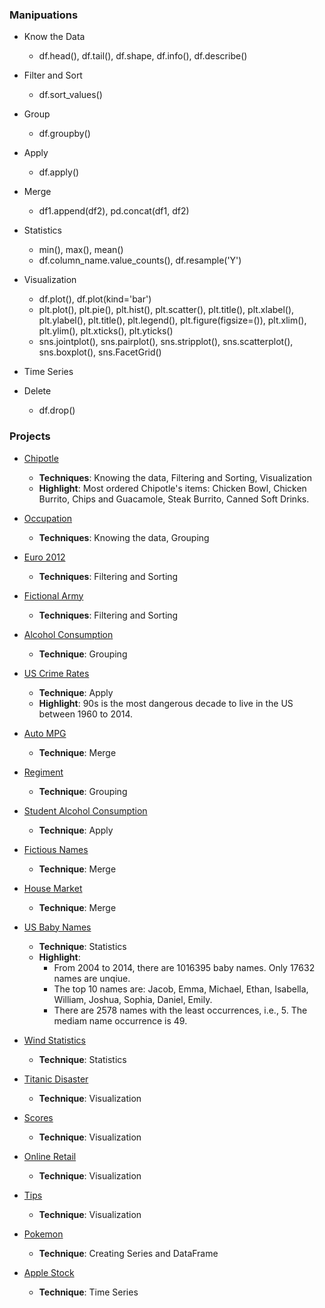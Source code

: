 ### Manipuations
- Know the Data
  * df.head(), df.tail(), df.shape, df.info(), df.describe()

- Filter and Sort
  * df.sort_values()

- Group
  * df.groupby()

- Apply
  * df.apply()

- Merge
  * df1.append(df2), pd.concat(df1, df2)

- Statistics
  * min(), max(), mean()
  * df.column_name.value_counts(), df.resample('Y')

- Visualization
  * df.plot(), df.plot(kind='bar')
  * plt.plot(), plt.pie(), plt.hist(), plt.scatter(), plt.title(), plt.xlabel(), plt.ylabel(), plt.title(), plt.legend(), plt.figure(figsize=()), plt.xlim(), plt.ylim(), plt.xticks(), plt.yticks()
  * sns.jointplot(), sns.pairplot(), sns.stripplot(), sns.scatterplot(), sns.boxplot(), sns.FacetGrid()

- Time Series

- Delete
  * df.drop()

### Projects
- [Chipotle](https://github.com/lijing0913/Real-World-Data-Manipulation-in-Pandas/blob/main/Chipotle.ipynb)
  * **Techniques**: Knowing the data, Filtering and Sorting, Visualization
  * **Highlight**: Most ordered Chipotle's items: Chicken Bowl, Chicken Burrito, Chips and Guacamole, Steak Burrito, Canned Soft Drinks.

- [Occupation](https://github.com/lijing0913/Real-World-Data-Manipulation-in-Pandas/blob/main/Occupation.ipynb)
  * **Techniques**: Knowing the data, Grouping

- [Euro 2012](https://github.com/lijing0913/Real-World-Data-Manipulation-in-Pandas/blob/main/Euro2012.ipynb)
  * **Techniques**: Filtering and Sorting

- [Fictional Army](https://github.com/lijing0913/Real-World-Data-Manipulation-in-Pandas/blob/main/Fictional%20Army.ipynb)
  * **Techniques**: Filtering and Sorting

- [Alcohol Consumption](https://github.com/lijing0913/Real-World-Data-Manipulation-in-Pandas/blob/main/Alcohol%20Consumption.ipynb)
  * **Technique**: Grouping

- [US Crime Rates](https://github.com/lijing0913/Real-World-Data-Manipulation-in-Pandas/blob/main/US%20Crime%20Rates.ipynb)
  * **Technique**: Apply
  * **Highlight**: 90s is the most dangerous decade to live in the US between 1960 to 2014.

- [Auto MPG](https://github.com/lijing0913/Real-World-Data-Manipulation-in-Pandas/blob/main/Auto%20MPG.ipynb)
  * **Technique**: Merge

- [Regiment](https://github.com/lijing0913/Real-World-Data-Manipulation-in-Pandas/blob/main/Regiment.ipynb)
  * **Technique**: Grouping

- [Student Alcohol Consumption](https://github.com/lijing0913/Real-World-Data-Manipulation-in-Pandas/blob/main/Student%20Alcohol%20Consumption.ipynb)
  * **Technique**: Apply

- [Fictious Names](https://github.com/lijing0913/Real-World-Data-Manipulation-in-Pandas/blob/main/Fictitous%20Names.ipynb)
  * **Technique**: Merge

- [House Market](https://github.com/lijing0913/Real-World-Data-Manipulation-in-Pandas/blob/main/House%20Market.ipynb)
  * **Technique**: Merge
  
- [US Baby Names](https://github.com/lijing0913/Real-World-Data-Manipulation-in-Pandas/blob/main/US%20Baby%20Names.ipynb)
  * **Technique**: Statistics
  * **Highlight**: 
    * From 2004 to 2014, there are 1016395 baby names. Only 17632 names are unqiue. 
    * The top 10 names are: Jacob, Emma, Michael, Ethan, Isabella, William, Joshua, Sophia, Daniel, Emily. 
    * There are 2578 names with the least occurrences, i.e., 5. The mediam name occurrence is 49.

- [Wind Statistics](https://github.com/lijing0913/Real-World-Data-Manipulation-in-Pandas/blob/main/Wind%20Statistics.ipynb)
  * **Technique**: Statistics

- [Titanic Disaster](https://github.com/lijing0913/Real-World-Data-Manipulation-in-Pandas/blob/main/Titanic%20Disaster.ipynb)
  * **Technique**: Visualization

- [Scores](https://github.com/lijing0913/Real-World-Data-Manipulation-in-Pandas/blob/main/Scores.ipynb)
  * **Technique**: Visualization

- [Online Retail](https://github.com/lijing0913/Real-World-Data-Manipulation-in-Pandas/blob/main/Online%20Retail.ipynb)
  * **Technique**: Visualization

- [Tips](https://github.com/lijing0913/Real-World-Data-Manipulation-in-Pandas/blob/main/Tips.ipynb)
  * **Technique**: Visualization
  
- [Pokemon](https://github.com/lijing0913/Real-World-Data-Manipulation-in-Pandas/blob/main/Pokemon.ipynb)
  * **Technique**: Creating Series and DataFrame

- [Apple Stock](https://github.com/lijing0913/Real-World-Data-Manipulation-in-Pandas/blob/main/Apple%20Stock.ipynb)
  * **Technique**: Time Series
